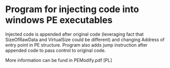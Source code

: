 # Program for injecting code into windows PE executables

Injected code is appended after original code (leveraging fact that SizeOfRawData and VirtualSize could be different) 
and changing Address of entry point in PE structure. Program also adds jump instruction after appended code to pass control to
original code.

More information can be fund in PEModify.pdf [PL]

